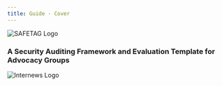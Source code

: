 ```yaml
---
title: Guide - Cover
---
```

![SAFETAG Logo](/img/safetaglogoblue.png)

### A Security Auditing Framework and Evaluation Template for Advocacy Groups

![Internews Logo](/img/internews_logo.png)